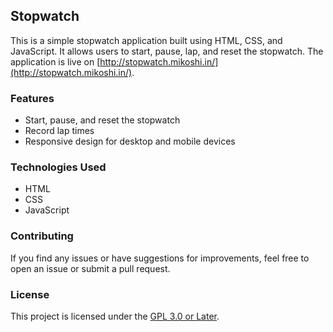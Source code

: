 ## Stopwatch

This is a simple stopwatch application built using HTML, CSS, and JavaScript. It allows users to start, pause, lap, and reset the stopwatch. The application is live on [http://stopwatch.mikoshi.in/](http://stopwatch.mikoshi.in/).

### Features

- Start, pause, and reset the stopwatch
- Record lap times
- Responsive design for desktop and mobile devices

### Technologies Used

- HTML
- CSS
- JavaScript

### Contributing

If you find any issues or have suggestions for improvements, feel free to open an issue or submit a pull request.

### License

This project is licensed under the [GPL 3.0 or Later](LICENSE).
